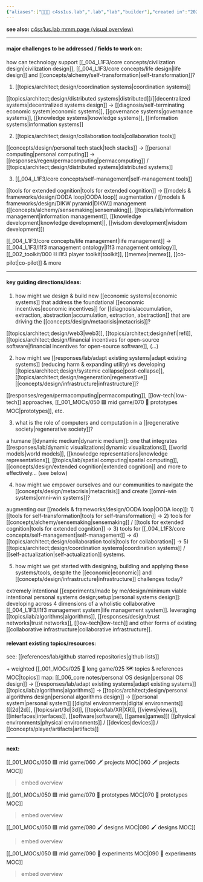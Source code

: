 ```yaml
---
{"aliases":["👨🏻‍🔬 c4ss1us.lab",".lab","lab","builder"],"created in":"2022-02-11T10:49:50-03:00","last tended to":"2024-08-26T14:27:11-03:00","created":"2024-05-22T17:07:42.901-03:00","updated":"2024-12-28T18:23:49.504-03:00","tags":["c4ss1us","lab","🌿"],"notestage":["🌿"],"dg-publish":true,"permalink":"/005-c4ss1us/c4ss1us-lab/","dgPassFrontmatter":true}
---
```


**see also:** [c4ss1us.lab mmm.page (visual overview)](https://c4ss1us.mmm.page/lab)

---
#### major challenges to be addressed / fields to work on:

how can technology support [[_004_L1F3/core concepts/civilization design\|civilization design]], [[_004_L1F3/core concepts/life design\|life design]] and [[concepts/alchemy/self-transformation\|self-transformation]]?

1) [[topics/architect;design/coordination systems\|coordination systems]] 

[[topics/architect;design/distributed systems\|distributed]]/[[decentralized systems\|decentralized systems design]] -> [[diagnosis/self-terminating economic system\|economic systems]], [[governance systems\|governance systems]], [[knowledge systems\|knowledge systems]], [[information systems\|information systems]]

2) [[topics/architect;design/collaboration tools\|collaboration tools]]

[[concepts/design/personal tech stack\|tech stacks]] -> [[personal computing\|personal computing]] -> [[responses/regen/permacomputing\|permacomputing]] / [[topics/architect;design/distributed systems\|distributed systems]]

3) [[_004_L1F3/core concepts/self-management\|self-management tools]]

[[tools for extended cognition\|tools for extended cognition]] -> [[models & frameworks/design/OODA loop\|OODA loop]] augmentation / [[models & frameworks/design/DIKW pyramid\|DIKW]] management ([[concepts/alchemy/sensemaking\|sensemaking]], [[topics/lab/information management\|information management]], [[knowledge development\|knowledge development]], [[wisdom development\|wisdom development]])

[[_004_L1F3/core concepts/life management\|life management]] -> [[_004_L1F3/l1f3 management ontology\|l1f3 management ontology]], [[_002_toolkit/000 ⛓ l1f3 player toolkit\|toolkit]], [[memex\|memex]], [[co-pilot\|co-pilot]] & more

---
#### key guiding directions/ideas:

1) how might we design & build new [[economic systems\|economic systems]] that address the foundational [[economic incentives\|economic incentives]] for [[diagnosis/accumulation, extraction, abstraction\|accumulation, extraction, abstraction]] that are driving the [[concepts/design/metacrisis\|metacrisis]]?

[[topics/architect;design/web3\|web3]], [[topics/architect;design/refi\|refi]], [[topics/architect;design/financial incentives for open-source software\|financial incentives for open-source software]], (...)

2) how might we [[responses/lab/adapt existing systems\|adapt existing systems]] (reducing harm & expanding utility) vs developing [[topics/architect;design/systemic collapse\|post-collapse]], [[topics/architect;design/regeneration\|regenerative]] [[concepts/design/infrastructure\|infrastructure]]?

[[responses/regen/permacomputing\|permacomputing]], [[low-tech\|low-tech]] approaches, [[_001_MOCs/050 🟩 mid game/070 🔩 prototypes MOC\|prototypes]], etc.

3) what is the role of computers and computation in a [[regenerative society\|regenerative society]]?

a humane [[dynamic medium\|dynamic medium]]: one that integrates [[responses/lab/dynamic visualizations\|dynamic visualizations]], [[world models\|world models]], [[knowledge representations\|knowledge representations]], [[topics/lab/spatial computing\|spatial computing]], [[concepts/design/extended cognition\|extended cognition]] and more to effectively... (see below)

4) how might we empower ourselves and our communities to navigate the [[concepts/design/metacrisis\|metacrisis]] and create [[omni-win systems\|omni-win systems]]?
 
augmenting our [[models & frameworks/design/OODA loop\|OODA loop]]: 1) [[tools for self-transformation\|tools for self-transformation]] -> 2) tools for [[concepts/alchemy/sensemaking\|sensemaking]] / [[tools for extended cognition\|tools for extended cognition]] -> 3) tools for [[_004_L1F3/core concepts/self-management\|self-management]] -> 4) [[topics/architect;design/collaboration tools\|tools for collaboration]] -> 5) [[topics/architect;design/coordination systems\|coordination systems]] / [[self-actualization\|self-actualization]] systems.

5) how might we get started with designing, building and applying these systems/tools, despite the [[economic\|economic]] and [[concepts/design/infrastructure\|infrastructure]] challenges today?

extremely intentional [[experiments/made by me/design/minimum viable intentional personal systems design;setup\|personal systems design]]: developing across 4 dimensions of a wholistic collaborative [[_004_L1F3/l1f3 management system\|life management system]]. leveraging [[topics/lab/algorithms\|algorithms]], [[responses/design/trust networks\|trust networks]], [[low-tech\|low-tech]] and other forms of existing [[collaborative infrastructure\|collaborative infrastructure]].

#### relevant existing topics/resources:

see: [[references/lab/github starred repositories\|github lists]]

\+ weighted [[_001_MOCs/025 🔷 long game/025 🗺 topics & references MOC\|topics]] map:
[[_006_core notes/personal OS design\|personal OS design]] -> [[responses/lab/adapt existing systems\|adapt existing systems]]
[[topics/lab/algorithms\|algorithms]] -> [[topics/architect;design/personal algorithms design\|personal algorithms design]] -> [[personal system\|personal system]]
[[digital environments\|digital environments]] ([[2d\|2d]], [[topics/art/3d\|3d]], [[topics/lab/XR\|XR]], [[views\|views]], [[interfaces\|interfaces]], [[software\|software]], [[games\|games]])
[[physical environments\|physical environments]] / [[devices\|devices]] / [[concepts/player/artifacts\|artifacts]]

---
#### next:

[[_001_MOCs/050 🟩 mid game/060 🗡 projects MOC\|060 🗡 projects MOC]]
> embed overview

[[_001_MOCs/050 🟩 mid game/070 🔩 prototypes MOC\|070 🔩 prototypes MOC]]
> embed overview

[[_001_MOCs/050 🟩 mid game/080 🖌 designs MOC\|080 🖌 designs MOC]]
> embed overview

[[_001_MOCs/050 🟩 mid game/090 🧪 experiments MOC\|090 🧪 experiments MOC]]
> embed overview
